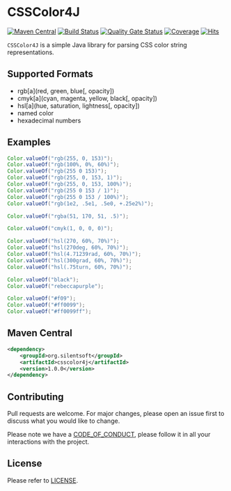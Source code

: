 # CSSColor4J

[![Maven Central](https://img.shields.io/maven-central/v/org.silentsoft/csscolor4j)](https://search.maven.org/artifact/org.silentsoft/csscolor4j)
[![Build Status](https://app.travis-ci.com/silentsoft/csscolor4j.svg?branch=main)](https://app.travis-ci.com/silentsoft/csscolor4j)
[![Quality Gate Status](https://sonarcloud.io/api/project_badges/measure?project=silentsoft_csscolor4j&metric=alert_status)](https://sonarcloud.io/dashboard?id=silentsoft_csscolor4j)
[![Coverage](https://sonarcloud.io/api/project_badges/measure?project=silentsoft_csscolor4j&metric=coverage)](https://sonarcloud.io/dashboard?id=silentsoft_csscolor4j)
[![Hits](https://hits.sh/github.com/silentsoft/csscolor4j.svg)](https://hits.sh)

`CSSColor4J` is a simple Java library for parsing CSS color string representations.

## Supported Formats
- rgb[a](red, green, blue[, opacity])
- cmyk[a](cyan, magenta, yellow, black[, opacity])
- hsl[a](hue, saturation, lightness[, opacity])
- named color
- hexadecimal numbers

## Examples
```java
Color.valueOf("rgb(255, 0, 153)");
Color.valueOf("rgb(100%, 0%, 60%)");
Color.valueOf("rgb(255 0 153)");
Color.valueOf("rgb(255, 0, 153, 1)");
Color.valueOf("rgb(255, 0, 153, 100%)");
Color.valueOf("rgb(255 0 153 / 1)");
Color.valueOf("rgb(255 0 153 / 100%)");
Color.valueOf("rgb(1e2, .5e1, .5e0, +.25e2%)");

Color.valueOf("rgba(51, 170, 51, .5)");

Color.valueOf("cmyk(1, 0, 0, 0)");

Color.valueOf("hsl(270, 60%, 70%)");
Color.valueOf("hsl(270deg, 60%, 70%)");
Color.valueOf("hsl(4.71239rad, 60%, 70%)");
Color.valueOf("hsl(300grad, 60%, 70%)");
Color.valueOf("hsl(.75turn, 60%, 70%)");

Color.valueOf("black");
Color.valueOf("rebeccapurple");

Color.valueOf("#f09");
Color.valueOf("#ff0099");
Color.valueOf("#ff0099ff");
```

## Maven Central
```xml
<dependency>
    <groupId>org.silentsoft</groupId>
    <artifactId>csscolor4j</artifactId>
    <version>1.0.0</version>
</dependency>
```

## Contributing
Pull requests are welcome. For major changes, please open an issue first to discuss what you would like to change.

Please note we have a [CODE_OF_CONDUCT](https://github.com/silentsoft/csscolor4j/blob/main/CODE_OF_CONDUCT.md), please follow it in all your interactions with the project.

## License
Please refer to [LICENSE](https://github.com/silentsoft/csscolor4j/blob/main/LICENSE.txt).
